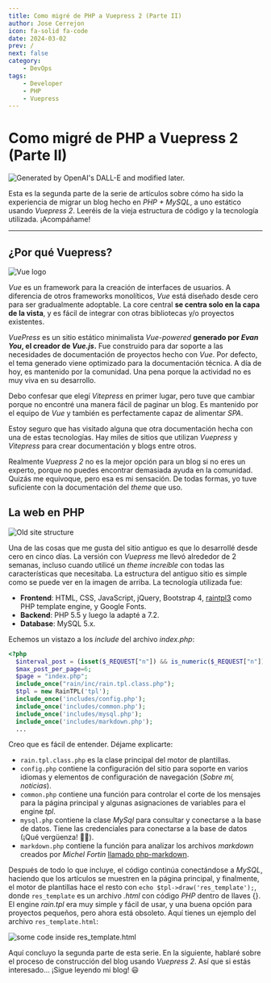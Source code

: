 ```yaml
---
title: Como migré de PHP a Vuepress 2 (Parte II)
author: Jose Cerrejon
icon: fa-solid fa-code
date: 2024-03-02
prev: /
next: false
category:
    - DevOps
tags:
    - Developer
    - PHP
    - Vuepress
---
```


# Como migré de PHP a Vuepress 2 (Parte II)

![Generated by OpenAI's DALL-E and modified later.](https://misapuntesde.com/images/2024/02/php_vue.jpg "Generated by OpenAI's DALL-E and modified later.")

Esta es la segunda parte de la serie de artículos sobre cómo ha sido la experiencia de migrar un blog hecho en _PHP + MySQL_, a uno estático usando _Vuepress 2_. Leeréis de la vieja estructura de código y la tecnología utilizada. ¡Acompáñame!

---

## ¿Por qué Vuepress?

![Vue logo](/images/2024/03/vuepress_logo.png "Vue logo")

_Vue_ es un framework para la creación de interfaces de usuarios. A diferencia de otros frameworks monolíticos, _Vue_ está diseñado desde cero para ser gradualmente adoptable. La core central **se centra solo en la capa de la vista**, y es fácil de integrar con otras bibliotecas y/o proyectos existentes.

_VuePress_ es un sitio estático minimalista _Vue-powered_ **generado por _Evan You_, el creador de _Vue.js_.** Fue construido para dar soporte a las necesidades de documentación de proyectos hecho con _Vue_. Por defecto, el tema generado viene optimizado para la documentación técnica. A día de hoy, es mantenido por la comunidad. Una pena porque la actividad no es muy viva en su desarrollo.

Debo confesar que elegí _Vitepress_ en primer lugar, pero tuve que cambiar porque no encontré una manera fácil de paginar un blog. Es mantenido por el equipo de _Vue_ y también es perfectamente capaz de alimentar _SPA_.

Estoy seguro que has visitado alguna que otra documentación hecha con una de estas tecnologías. Hay miles de sitios que utilizan _Vuepress_ y _Vitepress_ para crear documentación y blogs entre otros.

Realmente _Vuepress 2_ no es la mejor opción para un blog si no eres un experto, porque no puedes encontrar demasiada ayuda en la comunidad. Quizás me equivoque, pero esa es mi sensación. De todas formas, yo tuve suficiente con la documentación del _theme_ que uso.

## La web en PHP

![Old site structure](/images/2024/03/site_structure.png "Old site structure")

Una de las cosas que me gusta del sitio antiguo es que lo desarrollé desde cero en cinco días. La versión con _Vuepress_ me llevó alrededor de 2 semanas, incluso cuando utilicé un _theme increíble_ con todas las características que necesitaba. La estructura del antiguo sitio es simple como se puede ver en la imagen de arriba. La tecnología utilizada fue:

-   **Frontend**: HTML, CSS, JavaScript, jQuery, Bootstrap 4, [raintpl3](https://github.com/feulf/raintpl3) como PHP template engine, y Google Fonts.
-   **Backend**: PHP 5.5 y luego la adapté a 7.2.
-   **Database**: MySQL 5.x.

Echemos un vistazo a los _include_ del archivo _index.php_:

```php title="index.php header"
<?php
  $interval_post = (isset($_REQUEST["n"]) && is_numeric($_REQUEST["n"]))? abs($_REQUEST["n"]):"0";
  $max_post_per_page=6;
  $page = "index.php";
  include_once("rain/inc/rain.tpl.class.php");
  $tpl = new RainTPL('tpl');
  include_once('includes/config.php');
  include_once('includes/common.php');
  include_once('includes/mysql.php');
  include_once('includes/markdown.php');
  ...
```

Creo que es fácil de entender. Déjame explicarte:

-   `rain.tpl.class.php` es la clase principal del motor de plantillas.
-   `config.php` contiene la configuración del sitio para soporte en varios idiomas y elementos de configuración de navegación (_Sobre mí, noticias_).
-   `common.php` contiene una función para controlar el corte de los mensajes para la página principal y algunas asignaciones de variables para el engine _tpl_.
-   `mysql.php` contiene la clase _MySql_ para consultar y conectarse a la base de datos. Tiene las credenciales para conectarse a la base de datos (¡Qué vergüenza! 🤦‍♂️).
-   `markdown.php` contiene la función para analizar los archivos _markdown_ creados por _Michel Fortin_ [llamado php-markdown](https://github.com/michelf/php-markdown).

Después de todo lo que incluye, el código continúa conectándose a _MySQL_, haciendo que los artículos se muestren en la página principal, y finalmente, el motor de plantillas hace el resto con `echo $tpl->draw('res_template');`, donde `res_template` es un archivo _.html_ con código _PHP_ dentro de llaves {}. El engine _rain.tpl_ era muy simple y fácil de usar, y una buena opción para proyectos pequeños, pero ahora está obsoleto. Aquí tienes un ejemplo del archivo `res_template.html`:

![some code inside res_template.html](/images/2024/03/code_res_template.png "Some code inside res_template.html")

Aquí concluyo la segunda parte de esta serie. En la siguiente, hablaré sobre el proceso de construcción del blog usando _Vuepress 2_. Así que si estás interesado... ¡Sigue leyendo mi blog! :smiley:
